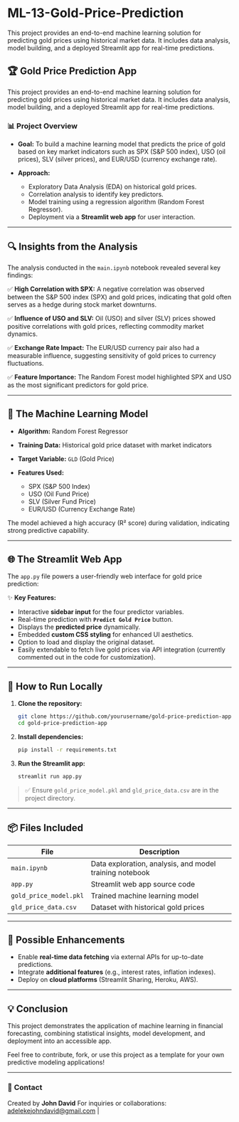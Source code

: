 # ML-13-Gold-Price-Prediction
This project provides an end-to-end machine learning solution for predicting gold prices using historical market data. It includes data analysis, model building, and a deployed Streamlit app for real-time predictions.

## 🏆 **Gold Price Prediction App**

This project provides an end-to-end machine learning solution for predicting gold prices using historical market data. It includes data analysis, model building, and a deployed Streamlit app for real-time predictions.

### 📊 **Project Overview**

* **Goal:** To build a machine learning model that predicts the price of gold based on key market indicators such as SPX (S\&P 500 index), USO (oil prices), SLV (silver prices), and EUR/USD (currency exchange rate).

* **Approach:**

  * Exploratory Data Analysis (EDA) on historical gold prices.
  * Correlation analysis to identify key predictors.
  * Model training using a regression algorithm (Random Forest Regressor).
  * Deployment via a **Streamlit web app** for user interaction.

---

## 🔍 **Insights from the Analysis**

The analysis conducted in the `main.ipynb` notebook revealed several key findings:

✅ **High Correlation with SPX:**
A negative correlation was observed between the S\&P 500 index (SPX) and gold prices, indicating that gold often serves as a hedge during stock market downturns.

✅ **Influence of USO and SLV:**
Oil (USO) and silver (SLV) prices showed positive correlations with gold prices, reflecting commodity market dynamics.

✅ **Exchange Rate Impact:**
The EUR/USD currency pair also had a measurable influence, suggesting sensitivity of gold prices to currency fluctuations.

✅ **Feature Importance:**
The Random Forest model highlighted SPX and USO as the most significant predictors for gold price.

---

## 🤖 **The Machine Learning Model**

* **Algorithm:** Random Forest Regressor
* **Training Data:** Historical gold price dataset with market indicators
* **Target Variable:** `GLD` (Gold Price)
* **Features Used:**

  * SPX (S\&P 500 Index)
  * USO (Oil Fund Price)
  * SLV (Silver Fund Price)
  * EUR/USD (Currency Exchange Rate)

The model achieved a high accuracy (R² score) during validation, indicating strong predictive capability.

---

## 🌐 **The Streamlit Web App**

The `app.py` file powers a user-friendly web interface for gold price prediction:

✨ **Key Features:**

* Interactive **sidebar input** for the four predictor variables.
* Real-time prediction with **`Predict Gold Price`** button.
* Displays the **predicted price** dynamically.
* Embedded **custom CSS styling** for enhanced UI aesthetics.
* Option to load and display the original dataset.
* Easily extendable to fetch live gold prices via API integration (currently commented out in the code for customization).

---

## 🚀 **How to Run Locally**

1. **Clone the repository:**

   ```bash
   git clone https://github.com/yourusername/gold-price-prediction-app.git
   cd gold-price-prediction-app
   ```

2. **Install dependencies:**

   ```bash
   pip install -r requirements.txt
   ```

3. **Run the Streamlit app:**

   ```bash
   streamlit run app.py
   ```

> ✅ Ensure `gold_price_model.pkl` and `gld_price_data.csv` are in the project directory.

---

## 📦 **Files Included**

| File                   | Description                                             |
| ---------------------- | ------------------------------------------------------- |
| `main.ipynb`           | Data exploration, analysis, and model training notebook |
| `app.py`               | Streamlit web app source code                           |
| `gold_price_model.pkl` | Trained machine learning model                          |
| `gld_price_data.csv`   | Dataset with historical gold prices                     |

---

## 📝 **Possible Enhancements**

* Enable **real-time data fetching** via external APIs for up-to-date predictions.
* Integrate **additional features** (e.g., interest rates, inflation indexes).
* Deploy on **cloud platforms** (Streamlit Sharing, Heroku, AWS).

---

## 💡 **Conclusion**

This project demonstrates the application of machine learning in financial forecasting, combining statistical insights, model development, and deployment into an accessible app.

Feel free to contribute, fork, or use this project as a template for your own predictive modeling applications!

---

### 🤝 **Contact**

Created by **John David**
For inquiries or collaborations: adelekejohndavid@gmail.com |
